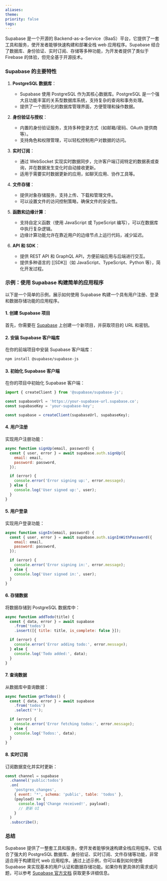 ```yaml
---
aliases: 
theme: 
priority: false
tags:
---
```

Supabase 是一个开源的 Backend-as-a-Service（BaaS）平台，它提供了一套工具和服务，使开发者能够快速构建和部署全栈 web 应用程序。Supabase 结合了数据库、身份验证、实时订阅、存储等多种功能，为开发者提供了类似于 Firebase 的体验，但完全基于开源技术。

### Supabase 的主要特性

1. **PostgreSQL 数据库**：
   - Supabase 使用 PostgreSQL 作为其核心数据库。PostgreSQL 是一个强大且功能丰富的关系型数据库系统，支持复杂的查询和事务处理。
   - 提供了一个图形化的数据库管理界面，方便管理和操作数据。

2. **身份验证与授权**：
   - 内置的身份验证服务，支持多种登录方式（如邮箱/密码、OAuth 提供商等）。
   - 支持角色和权限管理，可以轻松控制用户对数据的访问。

3. **实时订阅**：
   - 通过 WebSocket 实现实时数据同步，允许客户端订阅特定的数据表或查询，并在数据发生变化时自动接收更新。
   - 适用于需要实时数据更新的应用，如聊天应用、协作工具等。

4. **文件存储**：
   - 提供对象存储服务，支持上传、下载和管理文件。
   - 可以设置文件的访问控制策略，确保文件的安全性。

5. **函数和边缘计算**：
   - 支持自定义函数（使用 JavaScript 或 TypeScript 编写），可以在数据库中执行复杂逻辑。
   - 边缘计算功能允许在靠近用户的边缘节点上运行代码，减少延迟。

6. **API 和 SDK**：
   - 提供 REST API 和 GraphQL API，方便前端应用与后端进行交互。
   - 提供多种语言的 [[SDK]]（如 JavaScript、TypeScript、Python 等），简化开发过程。

### 示例：使用 Supabase 构建简单的应用程序

以下是一个简单的示例，展示如何使用 Supabase 构建一个具有用户注册、登录和数据存储功能的应用程序。

#### 1. 创建 Supabase 项目
首先，你需要在 [Supabase](https://supabase.com/) 上创建一个新项目，并获取项目的 URL 和密钥。

#### 2. 安装 Supabase 客户端库
在你的前端项目中安装 Supabase 客户端库：

```bash
npm install @supabase/supabase-js
```

#### 3. 初始化 Supabase 客户端
在你的项目中初始化 Supabase 客户端：

```javascript
import { createClient } from '@supabase/supabase-js';

const supabaseUrl = 'https://your-supabase-url.supabase.co';
const supabaseKey = 'your-supabase-key';

const supabase = createClient(supabaseUrl, supabaseKey);
```

#### 4. 用户注册
实现用户注册功能：

```javascript
async function signUp(email, password) {
  const { user, error } = await supabase.auth.signUp({
    email: email,
    password: password,
  });

  if (error) {
    console.error('Error signing up:', error.message);
  } else {
    console.log('User signed up:', user);
  }
}
```

#### 5. 用户登录
实现用户登录功能：

```javascript
async function signIn(email, password) {
  const { user, error } = await supabase.auth.signInWithPassword({
    email: email,
    password: password,
  });

  if (error) {
    console.error('Error signing in:', error.message);
  } else {
    console.log('User signed in:', user);
  }
}
```

#### 6. 存储数据
将数据存储到 PostgreSQL 数据库中：

```javascript
async function addTodo(title) {
  const { data, error } = await supabase
    .from('todos')
    .insert([{ title: title, is_complete: false }]);

  if (error) {
    console.error('Error adding todo:', error.message);
  } else {
    console.log('Todo added:', data);
  }
}
```

#### 7. 查询数据
从数据库中查询数据：

```javascript
async function getTodos() {
  const { data, error } = await supabase
    .from('todos')
    .select('*');

  if (error) {
    console.error('Error fetching todos:', error.message);
  } else {
    console.log('Todos:', data);
  }
}
```

#### 8. 实时订阅
订阅数据变化并实时更新：

```javascript
const channel = supabase
  .channel('public:todos')
  .on(
    'postgres_changes',
    { event: '*', schema: 'public', table: 'todos' },
    (payload) => {
      console.log('Change received!', payload);
      // 更新 UI
    }
  )
  .subscribe();
```

### 总结

Supabase 提供了一整套工具和服务，使开发者能够快速构建全栈应用程序。它结合了强大的 PostgreSQL 数据库、身份验证、实时订阅、文件存储等功能，非常适合用于构建现代 web 应用程序。通过上述示例，你可以看到如何使用 Supabase 来实现基本的用户认证和数据存储功能。如果你有更具体的需求或问题，可以参考 [Supabase 官方文档](https://supabase.io/docs) 获取更多详细信息。
